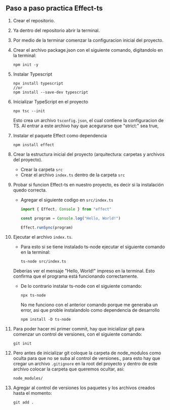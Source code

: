 ## Paso a paso practica Effect-ts
1. Crear el repositorio.
2. Ya dentro del repositorio abrir la terminal. 
3. Por medio de la terminar comenzar la configuracion inicial del proyecto.
4. Crear el archivo package.json con el siguiente comando, digitandolo en la terminal:
    ```
    npm init -y
    ```
5. Instalar Typescript
    ```
    npx install typescript
    //or
    npm install --save-dev typescript
    ```
6. Inicializar TypeScript en el proyecto
    ```
    npx tsc --init
    ```
    Esto crea un archivo `tsconfig.json`, el cual contiene la configuracion de TS. Al entrar a este archivo hay que acegurarse que "strict:" sea true,
7. Instalar el paquete Effect como dependencia
    ```
    npm install effect
    ```
8. Crear la estructura inicial del proyecto (arquitectura: carpetas y archivos del proyecto).
    * Crear la carpeta `src`
    * Crear el archivo `index.ts` dentro de la carpeta `src`
9. Probar si funcion Effect-ts en nuestro proyecto, es decir si la instalación quedo correcta. 
    * Agregar el siguiente codigo en `src/index.ts`
        ```ts
        import { Effect, Console } from "effect"
 
        const program = Console.log("Hello, World!")
 
        Effect.runSync(program)
        ```

10. Ejecutar el archivo `index.ts`.
    * Para esto si se tiene instalado ts-node ejecutar el siguiente comando en la terminal:
        ```
        ts-node src/index.ts
        ```
    Deberías ver el mensaje "Hello, World!" impreso en la terminal. Esto confirma que el programa está funcionando correctamente.
    * De lo contrario instalar ts-node con el siguiente comando:
        ```
        npx ts-node
        ```
        No me funciono con el anterior comando porque me generaba un error, asi que proble instalandolo como dependencia de desarrollo
        ```
        npm install -D ts-node
        ```

11. Para poder hacer mi primer commit, hay que inicializar git para comenzar un control de versiones, con el siguiente comando:
    ```
    git init
    ```
12. Pero antes de inicializar git coloque la carpeta de node_modulos como oculta para que no se suba al control de versiones., para esto hay que cregar un archivo `.gitignore` en la root del proyecto y dentro de este archivo colocar la carpeta que queremos ocultar, asi:
    ```
    node_modules/
    ```
13. Agregar al control de versiones los paquetes y los archivos creados hasta el momento:
    ```
    git add .
    ```